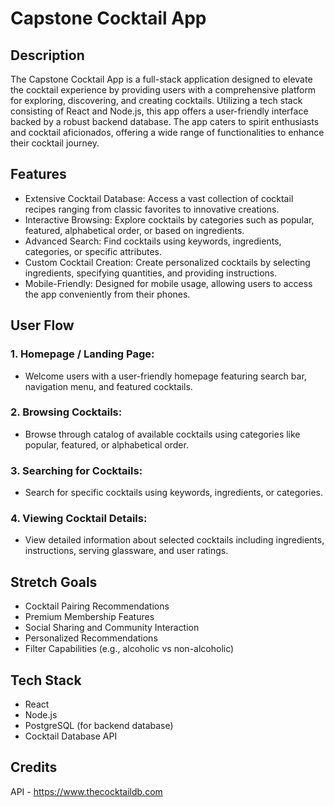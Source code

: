 # Capstone Cocktail App

## Description

The Capstone Cocktail App is a full-stack application designed to elevate the cocktail experience by providing users with a comprehensive platform for exploring, discovering, and creating cocktails. Utilizing a tech stack consisting of React and Node.js, this app offers a user-friendly interface backed by a robust backend database. The app caters to spirit enthusiasts and cocktail aficionados, offering a wide range of functionalities to enhance their cocktail journey.

## Features

- Extensive Cocktail Database: Access a vast collection of cocktail recipes ranging from classic favorites to innovative creations.
- Interactive Browsing: Explore cocktails by categories such as popular, featured, alphabetical order, or based on ingredients.
- Advanced Search: Find cocktails using keywords, ingredients, categories, or specific attributes.
- Custom Cocktail Creation: Create personalized cocktails by selecting ingredients, specifying quantities, and providing instructions.
- Mobile-Friendly: Designed for mobile usage, allowing users to access the app conveniently from their phones.

## User Flow

### 1. Homepage / Landing Page:

- Welcome users with a user-friendly homepage featuring search bar, navigation menu, and featured cocktails.

### 2. Browsing Cocktails:

- Browse through catalog of available cocktails using categories like popular, featured, or alphabetical order.

### 3. Searching for Cocktails:

- Search for specific cocktails using keywords, ingredients, or categories.

### 4. Viewing Cocktail Details:

- View detailed information about selected cocktails including ingredients, instructions, serving glassware, and user ratings.

## Stretch Goals

- Cocktail Pairing Recommendations
- Premium Membership Features
- Social Sharing and Community Interaction
- Personalized Recommendations
- Filter Capabilities (e.g., alcoholic vs non-alcoholic)

## Tech Stack

- React
- Node.js
- PostgreSQL (for backend database)
- Cocktail Database API

## Credits

API - https://www.thecocktaildb.com
